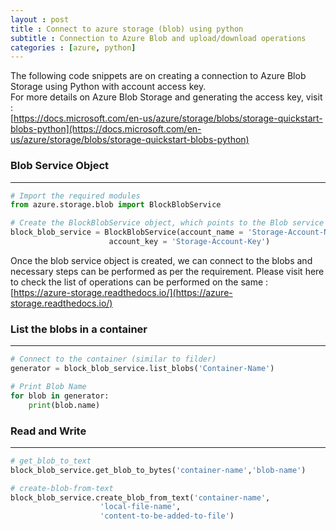 ```yaml
---
layout : post
title : Connect to azure storage (blob) using python
subtitle : Connection to Azure Blob and upload/download operations
categories : [azure, python]
---
```


The following code snippets are on creating a connection to Azure Blob Storage using Python with account access key.  
For more details on Azure Blob Storage and generating the access key, visit :  
[https://docs.microsoft.com/en-us/azure/storage/blobs/storage-quickstart-blobs-python](https://docs.microsoft.com/en-us/azure/storage/blobs/storage-quickstart-blobs-python)

### Blob Service Object
<hr>


```python
# Import the required modules
from azure.storage.blob import BlockBlobService

# Create the BlockBlobService object, which points to the Blob service in your storage account
block_blob_service = BlockBlobService(account_name = 'Storage-Account-Name',
				      account_key = 'Storage-Account-Key')

```

Once the blob service object  is created, we can connect to the blobs and necessary steps can be performed as per the requirement.
Please visit here to check the list of operations can be performed on the same :   
[https://azure-storage.readthedocs.io/](https://azure-storage.readthedocs.io/)

### List the blobs in a container
<hr>

```python
# Connect to the container (similar to filder)
generator = block_blob_service.list_blobs('Container-Name')

# Print Blob Name
for blob in generator:
    print(blob.name)
```
### Read and Write
<hr>

```python
# get_blob_to_text
block_blob_service.get_blob_to_bytes('container-name','blob-name')

# create-blob-from-text
block_blob_service.create_blob_from_text('container-name',
					'local-file-name',
					'content-to-be-added-to-file')
```
